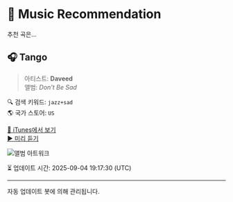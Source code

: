 
# 🎵 Music Recommendation

추천 곡은...

## 🎧 Tango  
> 아티스트: **Daveed**  
> 앨범: _Don't Be Sad_  

🔍 검색 키워드: `jazz+sad`  
🌎 국가 스토어: `US`

[🔗 iTunes에서 보기](https://music.apple.com/us/album/tango/5050774?i=5050747&uo=4)  
[▶️ 미리 듣기](https://audio-ssl.itunes.apple.com/itunes-assets/AudioPreview125/v4/90/e3/c8/90e3c8ca-e517-3cb0-675c-a89d0409c61c/mzaf_6760346668845698408.plus.aac.p.m4a)

![앨범 아트워크](https://is1-ssl.mzstatic.com/image/thumb/Music/y2004/m01/d13/h10/s05.ylajqcnv.tif/100x100bb.jpg)

⏳ 업데이트 시간: 2025-09-04 19:17:30 (UTC)

---
자동 업데이트 봇에 의해 관리됩니다.
